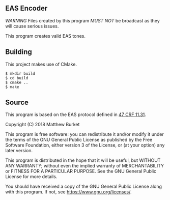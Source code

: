 EAS Encoder
-----------
*WARNING* Files created by this program *MUST NOT* be broadcast as they will cause serious issues.


This program creates valid EAS tones.

## Building 
This project makes use of CMake.

    $ mkdir build
    $ cd build
    $ cmake ..
    $ make


 ## Source
 This program is based on the EAS protocol defined in [47 CRF 11.31](https://www.law.cornell.edu/cfr/text/47/11.31).

Copyright (C) 2018  Matthew Burket

This program is free software: you can redistribute it and/or modify
it under the terms of the GNU General Public License as published by
the Free Software Foundation, either version 3 of the License, or
(at your option) any later version.

This program is distributed in the hope that it will be useful,
but WITHOUT ANY WARRANTY; without even the implied warranty of
MERCHANTABILITY or FITNESS FOR A PARTICULAR PURPOSE.  See the
GNU General Public License for more details.

You should have received a copy of the GNU General Public License
along with this program.  If not, see <https://www.gnu.org/licenses/>.